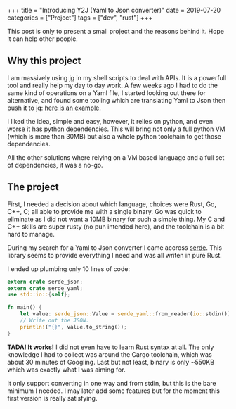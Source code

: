 +++
title = "Introducing Y2J (Yaml to Json converter)"
date = 2019-07-20
categories = ["Project"]
tags = ["dev", "rust"]
+++

This post is only to present a small project and the reasons behind it.
Hope it can help other people.

Why this project
----------------

I am massively using [jq](https://stedolan.github.io/jq/) in my shell scripts
to deal with APIs. It is a powerfull tool and really help my day to day work.
A few weeks ago I had to do the same kind of operations on a Yaml file, I started
looking out there for alternative, and found some tooling which are translating
Yaml to Json then push it to jq: [here is an example](https://github.com/kislyuk/yq).

I liked the idea, simple and easy, however, it relies on python, and even worse
it has python dependencies. This will bring not only a full python VM (which is
more than 30MB) but also a whole python toolchain to get those dependencies.

All the other solutions where relying on a VM based language and a full set of
dependencies, it was a no-go.

The project
-----------

First, I needed a decision about which language, choices were
Rust, Go, C++, C; all able to provide me with a single binary.
Go was quick to eliminate as I did not want
a 10MB binary for such a simple thing. My C and C++ skills are super rusty (no
pun intended here), and the toolchain is a bit hard to manage.

During my search for a Yaml to Json converter I came
accross [serde](https://github.com/serde-rs/serde). This library seems
to provide everything I need and was all writen in pure Rust.

I ended up plumbing only 10 lines of code:

```rust
extern crate serde_json;
extern crate serde_yaml;
use std::io::{self};

fn main() {
	let value: serde_json::Value = serde_yaml::from_reader(io::stdin()).unwrap();
	// Write out the JSON.
	println!("{}", value.to_string());
}
```

__TADA! It works!__ I did not even have to learn Rust syntax at all.
The only knowledge I had to collect was around the Cargo toolchain, which was
about 30 minutes of Googling. Last but not least, binary is only ~550KB which
was exactly what I was aiming for.

It only support converting in one way and from stdin, but this is the bare minimum
I needed. I may later add some features but for the moment this first version
is really satisfying.
